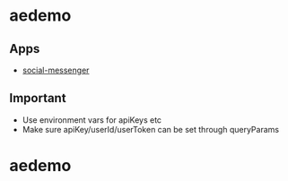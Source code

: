 # aedemo

## Apps


- [social-messenger](https://getstream.github.io/website-react-examples/social-messenger/)


## Important

- Use environment vars for apiKeys etc
- Make sure apiKey/userId/userToken can be set through queryParams

# aedemo

